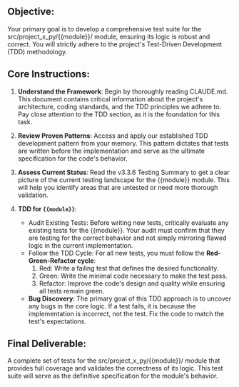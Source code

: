   ## Objective:

  Your primary goal is to develop a comprehensive test suite for the src/project_x_py/{{module}}/ module, ensuring its logic is robust and correct. You will strictly adhere to the project's Test-Driven
  Development (TDD) methodology.

  ## Core Instructions:

   1. **Understand the Framework**: Begin by thoroughly reading CLAUDE.md. This document contains critical information about the project's architecture, coding standards, and the TDD principles we adhere to. Pay close
      attention to the TDD section, as it is the foundation for this task.

   2. **Review Proven Patterns**: Access and apply our established TDD development pattern from your memory. This pattern dictates that tests are written before the implementation and serve as the ultimate
      specification for the code's behavior.

   3. **Assess Current Status**: Read the v3.3.6 Testing Summary to get a clear picture of the current testing landscape for the {{module}} module. This will help you identify areas that are untested or need more
      thorough validation.

   4. **TDD for `{{module}}`**:
       * Audit Existing Tests: Before writing new tests, critically evaluate any existing tests for the {{module}}. Your audit must confirm that they are testing for the correct behavior and not simply mirroring
         flawed logic in the current implementation.
       * Follow the TDD Cycle: For all new tests, you must follow the **Red-Green-Refactor cycle**:
           1. Red: Write a failing test that defines the desired functionality.
           2. Green: Write the minimal code necessary to make the test pass.
           3. Refactor: Improve the code's design and quality while ensuring all tests remain green.
       * **Bug Discovery**: The primary goal of this TDD approach is to uncover any bugs in the core logic. If a test fails, it is because the implementation is incorrect, not the test. Fix the code to match the
         test's expectations.

  ## Final Deliverable:

  A complete set of tests for the src/project_x_py/{{module}}/ module that provides full coverage and validates the correctness of its logic. This test suite will serve as the definitive specification for the
  module's behavior.
